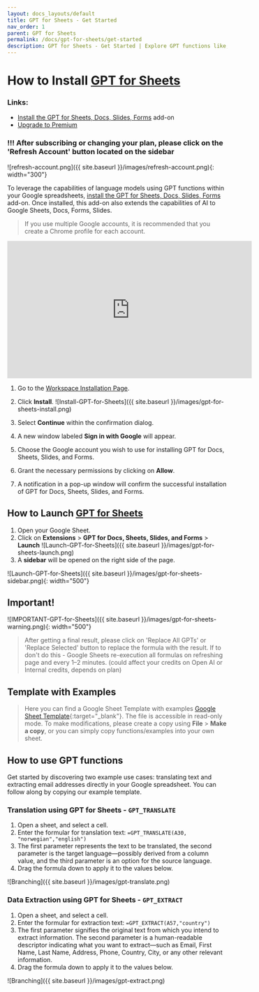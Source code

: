 ```yaml
---
layout: docs_layouts/default
title: GPT for Sheets - Get Started
nav_order: 1
parent: GPT for Sheets
permalink: /docs/gpt-for-sheets/get-started
description: GPT for Sheets - Get Started | Explore GPT functions like, GPT_TRANSLATE for language translation and GPT_EXTRACT for data extraction. Follow example use cases, enhancing your Google Sheets experience. Simplify email responses, improve text, and streamline explanations effortlessly. Watch the installation guide here.
---
```


# How to Install <a href="/gpt-for-sheets/">GPT for Sheets</a>

### Links: 
- <a href="https://workspace.google.com/marketplace/app/gpt_for_docs_sheets_forms_slides/466607203252?utm_source=pricing_section&utm_medium=landing_page&utm_campaign=email_assistant_gpt_campaign">Install the GPT for Sheets, Docs, Slides, Forms</a> add-on
- <a href="/gpt-for-sheets/">Upgrade to Premium</a>

### !!! After subscribing or changing your plan, please click on the 'Refresh Account' button located on the sidebar
![refresh-account.png]({{ site.baseurl }}/images/refresh-account.png){: width="300"}

To leverage the capabilities of language models using GPT functions within your Google spreadsheets, <a href="https://workspace.google.com/marketplace/app/gpt_for_docs_sheets_forms_slides/466607203252?utm_source=pricing_section&utm_medium=landing_page&utm_campaign=email_assistant_gpt_campaign">install the GPT for Sheets, Docs, Slides, Forms</a> add-on. Once installed, this add-on also extends the capabilities of AI to Google Sheets, Docs, Forms, Slides.

> If you use multiple Google accounts, it is recommended that you create a Chrome profile for each account.

<iframe width="560" height="315" src="https://www.youtube.com/embed/V4IRVKBHJy4?si=3qoBVoXAddHTg7qR" title="How to use GPT for Sheets" frameborder="0" allow="accelerometer; autoplay; clipboard-write; encrypted-media; gyroscope; picture-in-picture; web-share" allowfullscreen></iframe>


1. Go to the [Workspace Installation Page](https://workspace.google.com/u/0/marketplace/app/gpt_for_docs_sheets_forms_slides/466607203252).

2. Click **Install**. ![Install-GPT-for-Sheets]({{ site.baseurl }}/images/gpt-for-sheets-install.png)

3. Select **Continue** within the confirmation dialog.

4. A new window labeled **Sign in with Google** will appear.

5. Choose the Google account you wish to use for installing GPT for Docs, Sheets, Slides, and Forms.

6. Grant the necessary permissions by clicking on **Allow**.

7. A notification in a pop-up window will confirm the successful installation of GPT for Docs, Sheets, Slides, and Forms.

## How to Launch <a href="/gpt-for-sheets/">GPT for Sheets</a>

1. Open your Google Sheet.
2. Click on **Extensions** > **GPT for Docs, Sheets, Slides, and Forms** > **Launch** ![Launch-GPT-for-Sheets]({{ site.baseurl }}/images/gpt-for-sheets-launch.png)
3. A **sidebar** will be opened on the right side of the page.

![Launch-GPT-for-Sheets]({{ site.baseurl }}/images/gpt-for-sheets-sidebar.png){: width="500"}


## Important!

![IMPORTANT-GPT-for-Sheets]({{ site.baseurl }}/images/gpt-for-sheets-warning.png){: width="500"}

> After getting a final result, please click on 'Replace All GPTs' or 'Replace Selected' button to replace the formula with the result.
> If to don't do this - Google Sheets re-execution all formulas on refreshing page and every 1–2 minutes. (could affect your credits on Open AI or Internal credits, depends on plan)


## Template with Examples

> Here you can find a Google Sheet Template with examples [Google Sheet Template](https://docs.google.com/spreadsheets/d/1aZY-8V478qfIDWFZTzbTejldEzk3Bnd5ZtGAPcDI4PU/edit?usp=sharing){:target="_blank"}.
> The file is accessible in read-only mode. To make modifications, please create a copy using **File** > **Make a copy**, or you can simply copy functions/examples into your own sheet.

## How to use GPT functions

Get started by discovering two example use cases: translating text and extracting email addresses directly in your Google spreadsheet. You can follow along by copying our example template.


### Translation using GPT for Sheets - `GPT_TRANSLATE`

1. Open a sheet, and select a cell.
2. Enter the formular for translation text: `=GPT_TRANSLATE(A30, "norwegian","english")`
3. The first parameter represents the text to be translated, the second parameter is the target language—possibly derived from a column value, and the third parameter is an option for the source language.
4. Drag the formula down to apply it to the values below.

![Branching]({{ site.baseurl }}/images/gpt-translate.png)

### Data Extraction using GPT for Sheets - `GPT_EXTRACT`

1. Open a sheet, and select a cell.
2. Enter the formular for extraction text: `=GPT_EXTRACT(A57,"country")`
3. The first parameter signifies the original text from which you intend to extract information. The second parameter is a human-readable descriptor indicating what you want to extract—such as Email, First Name, Last Name, Address, Phone, Country, City, or any other relevant information.
4. Drag the formula down to apply it to the values below.

![Branching]({{ site.baseurl }}/images/gpt-extract.png)